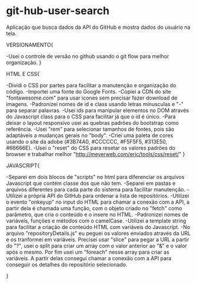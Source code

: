 # git-hub-user-search
Aplicação que busca dados da API do GitHub e mostra dados do usuário na tela.

VERSIONAMENTO{

  -Usei o controle de versão no github usando o git flow para melhor organização.
}

HTML E CSS{

  -Dividi o CSS por partes para facilitar a manutenção e organização do código.
  -Importei uma fonte do Google Fonts.
  -Copiei a CDN do site "fontawesome.com" para usar icones sem precisar fazer download de imagens.
  -Padronizei nomes de id e class usando letras mínusculas e "-" para separar palavras.
  -Usei ids para manipular elementos no DOM através do Javascript class para o CSS para facilitar já que o id é único.
  -Para deixar o layout responsivo usei as quebras padrões do bootstrap como referência.
  -Usei "rem" para selecionar tamanhos de fontes, pois são adaptáveis a mudanças gerais no "body".
  -Criei uma paleta de cores usando o site da adobe (#3B74A0, #CCCCCC, #F5F5F5, #313E50, #66666E).
  -Usei o "reset" do CSS para resetar os valores padrões do browser e trabalhar melhor "http://meyerweb.com/eric/tools/css/reset/"
}

JAVASCRIPT{
  
  -Separei em dois blocos de "scripts" no html para diferenciar os arquivos Javascript que contém classe dos que não tem.
  -Separei em pastas e arquivos diferentes para cada parte do sistema para facilitar manutenção.
  -Utilizei a própria API do GitHub para ordenar a lista de repositórios.
  -Utilizei o evento "onkeyup" no input do HTML para chamar a conexão com a API, a partir dela é chamada uma função, com o objeto criado no "fetch" como parâmetro, que cria o conteúdo e o insere no HTML.
  -Padronizei nomes de variáveis, funções e métodos com o camelCase.
  -Utilizei a template string para facilitar a criação de conteúdo HTML com variáveis do Javascript.
  -No arquivo "repositoryDetails.js" eu peguei os valores enviados através da URL e os tranformei em variáveis. Precisei usar "slice" para pegar a URL a partir do "?", usei o split para criar um array com o valor anterior ao "&" e o valor após o mesmo. Por fim usei um "foreach" nesse array para criar as variáveis. A partir delas consegui chamar a conexão com a API para conseguir os detalhes do repositório selecionado.

}
